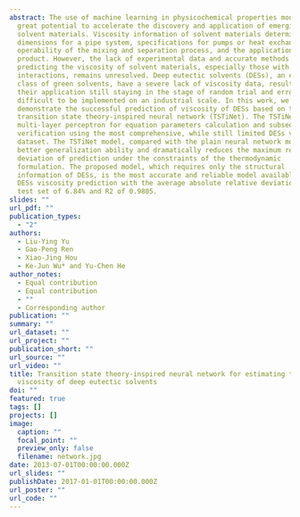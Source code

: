 ```yaml
---
abstract: The use of machine learning in physicochemical properties modeling has
  great potential to accelerate the discovery and application of emerging
  solvent materials. Viscosity information of solvent materials determines
  dimensions for a pipe system, specifications for pumps or heat exchangers, the
  operability of the mixing and separation process, and the application of the
  product. However, the lack of experimental data and accurate methods for
  predicting the viscosity of solvent materials, especially those with complex
  interactions, remains unresolved. Deep eutectic solvents (DESs), an emerging
  class of green solvents, have a severe lack of viscosity data, resulting in
  their application still staying in the stage of random trial and error and
  difficult to be implemented on an industrial scale. In this work, we
  demonstrate the successful prediction of viscosity of DESs based on the
  transition state theory-inspired neural network (TSTiNet). The TSTiNet adopts
  multi-layer perceptron for equation parameters calculation and subsequent
  verification using the most comprehensive, while still limited DESs viscosity
  dataset. The TSTiNet model, compared with the plain neural network model, has
  better generalization ability and dramatically reduces the maximum relative
  deviation of prediction under the constraints of the thermodynamic
  formulation. The proposed model, which requires only the structural
  information of DESs, is the most accurate and reliable model available for
  DESs viscosity prediction with the average absolute relative deviation on the
  test set of 6.84% and R2 of 0.9805.
slides: ""
url_pdf: ""
publication_types:
  - "2"
authors:
  - Liu-Ying Yu
  - Gao-Peng Ren
  - Xiao-Jing Hou
  - Ke-Jun Wu* and Yu-Chen He
author_notes:
  - Equal contribution
  - Equal contribution
  - ""
  - Corresponding author
publication: ""
summary: ""
url_dataset: ""
url_project: ""
publication_short: ""
url_source: ""
url_video: ""
title: Transition state theory-inspired neural network for estimating the
  viscosity of deep eutectic solvents
doi: ""
featured: true
tags: []
projects: []
image:
  caption: ""
  focal_point: ""
  preview_only: false
  filename: network.jpg
date: 2013-07-01T00:00:00.000Z
url_slides: ""
publishDate: 2017-01-01T00:00:00.000Z
url_poster: ""
url_code: ""
---
```

